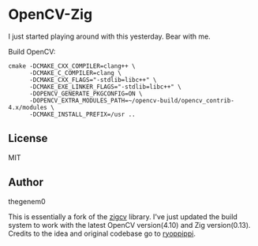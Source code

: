 # OpenCV-Zig

I just started playing around with this yesterday. Bear with me.

Build OpenCV:
```
cmake -DCMAKE_CXX_COMPILER=clang++ \
      -DCMAKE_C_COMPILER=clang \
      -DCMAKE_CXX_FLAGS="-stdlib=libc++" \
      -DCMAKE_EXE_LINKER_FLAGS="-stdlib=libc++" \
      -DOPENCV_GENERATE_PKGCONFIG=ON \
      -DOPENCV_EXTRA_MODULES_PATH=~/opencv-build/opencv_contrib-4.x/modules \
      -DCMAKE_INSTALL_PREFIX=/usr ..
```


## License

MIT

## Author

thegenem0

This is essentially a fork of the [zigcv](https://github.com/ryoppippi/zigcv) library.
I've just updated the build system to work with the latest OpenCV version(4.10) and Zig version(0.13).
Credits to the idea and original codebase go to [ryoppippi](https://github.com/ryoppippi/zigcv).
